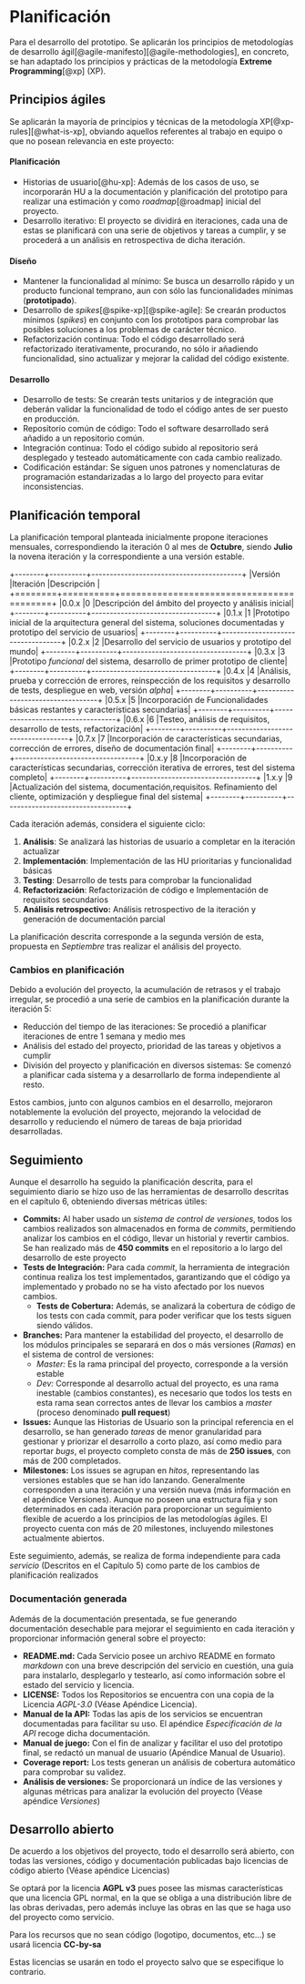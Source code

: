 # Planificación

Para el desarrollo del prototipo. Se aplicarán los principios de metodologías de desarrollo ágil[@agile-manifesto][@agile-methodologies], en concreto, se han adaptado los principios y prácticas de la metodología **Extreme Programming**[@xp] (XP).

## Principios ágiles
Se aplicarán la mayoría de principios y técnicas de la metodología XP[@xp-rules][@what-is-xp], obviando aquellos referentes al trabajo en equipo o que no posean relevancia en este proyecto:

#### Planificación
* Historias de usuario[@hu-xp]: Además de los casos de uso, se incorporarán HU a la documentación y planificación del prototipo para realizar una estimación y como _roadmap_[@roadmap] inicial del proyecto.
* Desarrollo iterativo: El proyecto se dividirá en iteraciones, cada una de estas se planificará con una serie de objetivos y tareas a cumplir, y se procederá a un análisis en retrospectiva de dicha iteración.

#### Diseño
* Mantener la funcionalidad al mínimo: Se busca un desarrollo rápido y un producto funcional temprano, aun con sólo las funcionalidades mínimas (**prototipado**).
* Desarrollo de _spikes_[@spike-xp][@spike-agile]: Se crearán productos mínimos (_spikes_) en conjunto con los prototipos para comprobar las posibles soluciones a los problemas de carácter técnico.
* Refactorización continua: Todo el código desarrollado será refactorizado iterativamente, procurando, no sólo ir añadiendo funcionalidad, sino actualizar y mejorar la calidad del código existente.

#### Desarrollo
* Desarrollo de tests: Se crearán tests unitarios y de integración que deberán validar la funcionalidad de todo el código antes de ser puesto en producción.
* Repositorio común de código: Todo el software desarrollado será añadido a un repositorio común.
* Integración continua: Todo el código subido al repositorio será desplegado y testeado automáticamente con cada cambio realizado.
* Codificación estándar: Se siguen unos patrones y nomenclaturas de programación estandarizadas a lo largo del proyecto para evitar inconsistencias.

## Planificación temporal
La planificación temporal planteada inicialmente propone iteraciones mensuales, correspondiendo la iteración 0 al mes de **Octubre**, siendo **Julio** la novena iteración y la correspondiente a una versión estable.

+--------+----------+-----------------------------------------+
|Versión |Iteración |Descripción                              |
+========+==========+=========================================+
|0.0.x   |0         |Descripción del ámbito del proyecto y análisis inicial|
+--------+----------+----------------------------------+
|0.1.x   |1         |Prototipo inicial de la arquitectura general del sistema, soluciones documentadas y prototipo del servicio de usuarios|
+--------+----------+----------------------------------+
|0.2.x   |2         |Desarrollo del servicio de usuarios y prototipo del mundo|
+--------+----------+----------------------------------+
|0.3.x   |3         |Prototipo _funcional_ del sistema, desarrollo de primer prototipo de cliente|
+--------+----------+----------------------------------+
|0.4.x   |4         |Análisis, prueba y corrección de errores, reinspección de los requisitos y desarrollo de tests, despliegue en web, versión _alpha_|
+--------+----------+----------------------------------+
|0.5.x   |5         |Incorporación de Funcionalidades básicas restantes y características secundarias|
+--------+----------+----------------------------------+
|0.6.x   |6         |Testeo, análisis de requisitos, desarrollo de tests, refactorización|
+--------+----------+----------------------------------+
|0.7.x   |7         |Incorporación de características secundarias, corrección de errores, diseño de documentación final|
+--------+----------+----------------------------------+
|0.x.y   |8         |Incorporación de características secundarias, corrección iterativa de errores, test del sistema completo|
+--------+----------+----------------------------------+
|1.x.y   |9         |Actualización del sistema, documentación,requisitos. Refinamiento del cliente, optimización y despliegue final del sistema|
+--------+----------+----------------------------------+

Cada iteración además, considera el siguiente ciclo:

1. **Análisis**: Se analizará las historias de usuario a completar en la iteración actualizar
2. **Implementación**: Implementación de las HU prioritarias y funcionalidad básicas
3. **Testing**: Desarrollo de tests para comprobar la funcionalidad
4. **Refactorización**: Refactorización de código e Implementación de requisitos secundarios
5. **Análisis retrospectivo:** Análisis retrospectivo de la iteración y generación de documentación parcial

La planificación descrita corresponde a la segunda versión de esta, propuesta en _Septiembre_ tras realizar el análisis del proyecto.

### Cambios en planificación
Debido a evolución del proyecto, la acumulación de retrasos y el trabajo irregular, se procedió a una serie de cambios en la planificación durante la iteración 5:

* Reducción del tiempo de las iteraciones: Se procedió a planificar iteraciones de entre 1 semana y medio mes
* Análisis del estado del proyecto, prioridad de las tareas y objetivos a cumplir
* División del proyecto y planificación en diversos sistemas: Se comenzó a planificar cada sistema y a desarrollarlo de forma independiente al resto.

Estos cambios, junto con algunos cambios en el desarrollo, mejoraron notablemente la evolución del proyecto, mejorando la velocidad de desarrollo y reduciendo el número de tareas de baja prioridad desarrolladas.

## Seguimiento
Aunque el desarrollo ha seguido la planificación descrita, para el seguimiento diario se hizo uso de las herramientas de desarrollo descritas en el capítulo 6, obteniendo diversas métricas útiles:

* **Commits:** Al haber usado un _sistema de control de versiones_, todos los cambios realizados son almacenados en forma de _commits_, permitiendo analizar los cambios en el código, llevar un historial y revertir cambios. Se han realizado más de **450 commits** en el repositorio a lo largo del desarrollo de este proyecto 
* **Tests de Integración:** Para cada _commit_, la herramienta de integración continua realiza los test implementados, garantizando que el código ya implementado y probado no se ha visto afectado por los nuevos cambios.
    * **Tests de Cobertura:** Además, se analizará la cobertura de código de los tests con cada commit, para poder verificar que los tests siguen siendo válidos.
* **Branches:** Para mantener la estabilidad del proyecto, el desarrollo de los módulos principales se separará en dos o más versiones (_Ramas_) en el sistema de control de versiones:
    * _Master:_ Es la rama principal del proyecto, corresponde a la versión estable
    * _Dev:_ Corresponde al desarrollo actual del proyecto, es una rama inestable (cambios constantes), es necesario que todos los tests en esta rama sean correctos antes de llevar los cambios a _master_ (proceso denominado **pull request**)
* **Issues:** Aunque las Historias de Usuario son la principal referencia en el desarrollo, se han generado _tareas_ de menor granularidad para gestionar y priorizar el desarrollo a corto plazo, así como medio para reportar _bugs_, el proyecto completo consta de más de **250 issues**, con más de 200 completados.
* **Milestones:** Los issues se agrupan en _hitos_, representando las versiones estables que se han ido lanzando. Generalmente corresponden a una iteración y una versión nueva (más información en el apéndice Versiones). Aunque no poseen una estructura fija y son determinados en cada iteración para proporcionar un seguimiento flexible de acuerdo a los principios de las metodologías ágiles. El proyecto cuenta con más de 20 milestones, incluyendo milestones actualmente abiertos.

Este seguimiento, además, se realiza de forma independiente para cada _servicio_ (Descritos en el Capítulo 5) como parte de los cambios de planificación realizados

### Documentación generada
Además de la documentación presentada, se fue generando documentación desechable para mejorar el seguimiento en cada iteración y proporcionar información general sobre el proyecto:

* **README.md:** Cada Servicio posee un archivo README en formato _markdown_ con una breve descripción del servicio en cuestión, una guía para instalarlo, desplegarlo y testearlo, así como información sobre el estado del servicio y licencia.
* **LICENSE:** Todos los Repositorios se encuentra con una copia de la Licencia _AGPL-3.0_ (Véase Apéndice Licencia).
* **Manual de la API:** Todas las apis de los servicios se encuentran documentadas para facilitar su uso. El apéndice _Especificación de la API_ recoge dicha documentación.
* **Manual de juego:** Con el fin de analizar y facilitar el uso del prototipo final, se redactó un manual de usuario (Apéndice Manual de Usuario).
* **Coverage report:** Los tests generan un análisis de cobertura automático para comprobar su validez.
* **Análisis de versiones:** Se proporcionará un índice de las versiones y algunas métricas para analizar la evolución del proyecto (Véase apéndice _Versiones_)

## Desarrollo abierto
De acuerdo a los objetivos del proyecto, todo el desarrollo será abierto, con todas las versiones, código y documentación publicadas bajo licencias de código abierto (Véase apéndice Licencias)

Se optará por la licencia **AGPL v3** pues posee las mismas características que una licencia GPL normal, en la que se obliga a una distribución libre de las obras derivadas, pero además incluye las obras en las que se haga uso del proyecto como servicio.

Para los recursos que no sean código (logotipo, documentos, etc...) se usará licencia **CC-by-sa**

Estas licencias se usarán en todo el proyecto salvo que se especifique lo contrario.
